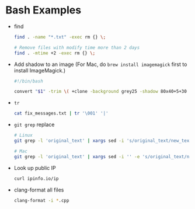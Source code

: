 # Bash Examples

* find
    ```bash
    find . -name "*.txt" -exec rm {} \;

    # Remove files with modify time more than 2 days
    find . -mtime +2 -exec rm {} \;
    ```

* Add shadow to an image (For Mac, do `brew install imagemagick` first to install ImageMagick.)
    ```bash
    #!/bin/bash

    convert "$1" -trim \( +clone -background grey25 -shadow 80x40+5+30 \) +swap -background transparent -layers merge +repage "$1-shadow.png"
    ```

* `tr`
    ```bash
    cat fix_messages.txt | tr '\001' '|'
    ```

* `git grep` replace
    ```bash
    # Linux
    git grep -l 'original_text' | xargs sed -i 's/original_text/new_text/g'

    # Mac
    git grep -l 'original_text' | xargs sed -i '' -e 's/original_text/new_text/g'
    ```

* Look up public IP
    ```bash
    curl ipinfo.io/ip
    ```

* clang-format all files
    ```bash
    clang-format -i *.cpp
    ```

